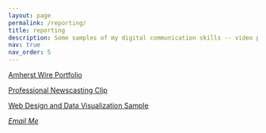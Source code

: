 ```yaml
---
layout: page
permalink: /reporting/
title: reporting
description: Some samples of my digital communication skills -- video production and visual projects from my time as a reporter and journalist
nav: true
nav_order: 5
---
```


[Amherst Wire Portfolio](https://amherstwire.com/staff_name/alex-province/)

[Professional Newscasting Clip](https://drive.google.com/file/d/1YIczohSkmnUEes1fOyBacEmlJP0TDXh7/view?usp=share_link)

[Web Design and Data Visualization Sample](https://alexanderprovince.wixsite.com/raceandcoronavirus)


<a href="mailto:%61%6C%65%78%70%72%6F%76%69%6E%63%65%32%33@%67%6D%61%69%6C.%63%6F%6D" title="email"><i class="EMAIL ME fas fa-envelope"> Email Me 
